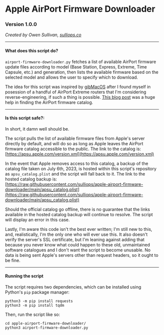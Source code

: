 # Apple AirPort Firmware Downloader

### Version 1.0.0

*Created by Owen Sullivan, [sulliops.co](https://sulliops.co)*

----

#### What does this script do?

`airport-firmware-downloader.py` fetches a list of available AirPort firmware update files according to model (Base Station, Express, Extreme, Time Capsule, etc.) and generation, then lists the available firmware based on the selected model and allows the user to specify which to download.

The idea for this script was inspired by [gibMacOS](https://github.com/corpnewt/gibMacOS) after I found myself in posession of a handful of AirPort Extreme routers that I'm considering reverse-engineering, if such a thing is possible. [This blog post](https://www.sallonoroff.co.uk/blog/2015/07/apple-airport-firmware-updates/) was a huge help in finding the AirPort firmware catalog.

----

#### Is this script safe?:

In short, it damn well should be.

The script pulls the list of available firmware files from Apple's server directly by default, and will do so as long as Apple leaves the AirPort firmware catalog accessible to the public. The link to the catalog is: [https://apsu.apple.com/version.xml](https://apsu.apple.com/version.xml)

In the event that Apple removes access to this catalog, a backup of the catalog file taken on July 6th, 2023, is hosted within this script's repository as `apsu_catalog.plist` and the script will fall back to it. The link to the hosted catalog backup is: [https://raw.githubusercontent.com/sulliops/apple-airport-firmware-downloader/main/apsu_catalog.plist](https://raw.githubusercontent.com/sulliops/apple-airport-firmware-downloader/main/apsu_catalog.plist)

Should the official catalog go offline, there is no guarantee that the links available in the hosted catalog backup will continue to resolve. The script will display an error in this case.

Lastly, I'm aware this code isn't the best ever written; I'm still new to this, and, realistically, I'm the only one who will ever use this. It also doesn't verify the server's SSL certificate, but I'm leaning against adding that because you never know what could happen to these old, unmaintained software catalogues and I don't want the script to become unusable. No data is being sent Apple's servers other than request headers, so it ought to be fine.

----

#### Running the script

The script requires two dependencies, which can be installed using Python's `pip` package manager:

```
python3 -m pip install requests
python3 -m pip install tqdm
```

Then, run the script like so:

```
cd apple-airport-firmware-downloader/
python3 airport-firmware-downloader.py
```

